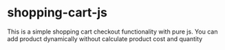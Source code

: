 # shopping-cart-js
This is a simple  shopping cart checkout functionality with pure js. You can add product dynamically without calculate product cost and quantity
